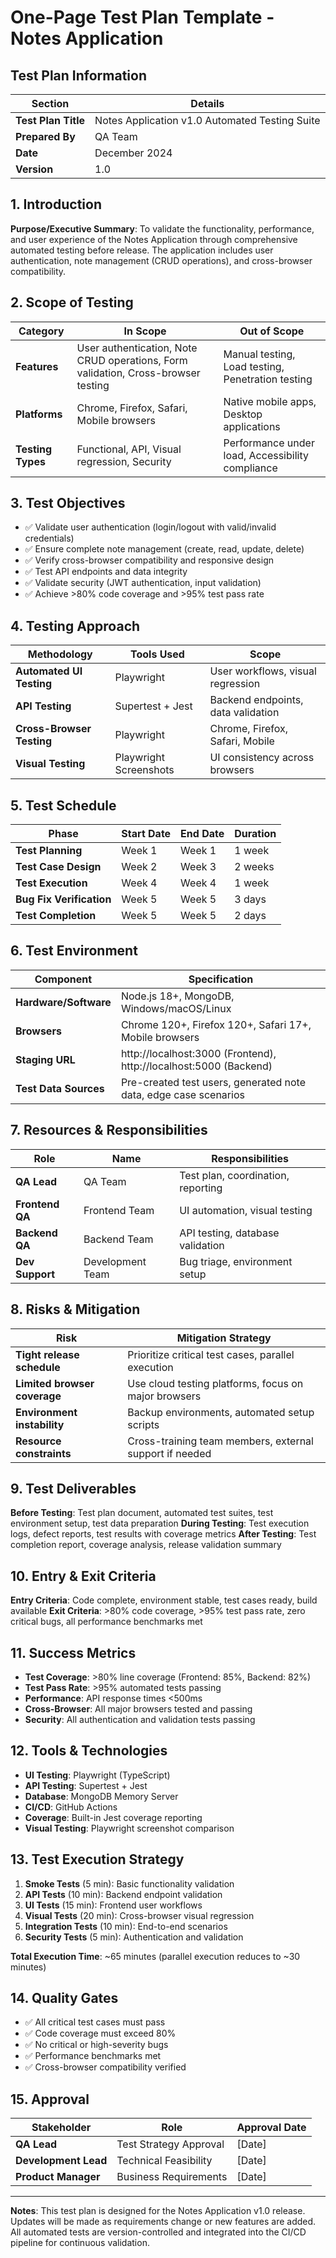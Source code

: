 # One-Page Test Plan Template - Notes Application

## Test Plan Information

| Section             | Details                                        |
| ------------------- | ---------------------------------------------- |
| **Test Plan Title** | Notes Application v1.0 Automated Testing Suite |
| **Prepared By**     | QA Team                                        |
| **Date**            | December 2024                                  |
| **Version**         | 1.0                                            |

## 1. Introduction

**Purpose/Executive Summary**: To validate the functionality, performance, and user experience of the Notes Application through comprehensive automated testing before release. The application includes user authentication, note management (CRUD operations), and cross-browser compatibility.

## 2. Scope of Testing

| Category          | In Scope                                                                          | Out of Scope                                      |
| ----------------- | --------------------------------------------------------------------------------- | ------------------------------------------------- |
| **Features**      | User authentication, Note CRUD operations, Form validation, Cross-browser testing | Manual testing, Load testing, Penetration testing |
| **Platforms**     | Chrome, Firefox, Safari, Mobile browsers                                          | Native mobile apps, Desktop applications          |
| **Testing Types** | Functional, API, Visual regression, Security                                      | Performance under load, Accessibility compliance  |

## 3. Test Objectives

- ✅ Validate user authentication (login/logout with valid/invalid credentials)
- ✅ Ensure complete note management (create, read, update, delete)
- ✅ Verify cross-browser compatibility and responsive design
- ✅ Test API endpoints and data integrity
- ✅ Validate security (JWT authentication, input validation)
- ✅ Achieve >80% code coverage and >95% test pass rate

## 4. Testing Approach

| Methodology               | Tools Used             | Scope                              |
| ------------------------- | ---------------------- | ---------------------------------- |
| **Automated UI Testing**  | Playwright             | User workflows, visual regression  |
| **API Testing**           | Supertest + Jest       | Backend endpoints, data validation |
| **Cross-Browser Testing** | Playwright             | Chrome, Firefox, Safari, Mobile    |
| **Visual Testing**        | Playwright Screenshots | UI consistency across browsers     |

## 5. Test Schedule

| Phase                    | Start Date | End Date | Duration |
| ------------------------ | ---------- | -------- | -------- |
| **Test Planning**        | Week 1     | Week 1   | 1 week   |
| **Test Case Design**     | Week 2     | Week 3   | 2 weeks  |
| **Test Execution**       | Week 4     | Week 4   | 1 week   |
| **Bug Fix Verification** | Week 5     | Week 5   | 3 days   |
| **Test Completion**      | Week 5     | Week 5   | 2 days   |

## 6. Test Environment

| Component             | Specification                                                     |
| --------------------- | ----------------------------------------------------------------- |
| **Hardware/Software** | Node.js 18+, MongoDB, Windows/macOS/Linux                         |
| **Browsers**          | Chrome 120+, Firefox 120+, Safari 17+, Mobile browsers            |
| **Staging URL**       | http://localhost:3000 (Frontend), http://localhost:5000 (Backend) |
| **Test Data Sources** | Pre-created test users, generated note data, edge case scenarios  |

## 7. Resources & Responsibilities

| Role            | Name             | Responsibilities                   |
| --------------- | ---------------- | ---------------------------------- |
| **QA Lead**     | QA Team          | Test plan, coordination, reporting |
| **Frontend QA** | Frontend Team    | UI automation, visual testing      |
| **Backend QA**  | Backend Team     | API testing, database validation   |
| **Dev Support** | Development Team | Bug triage, environment setup      |

## 8. Risks & Mitigation

| Risk                         | Mitigation Strategy                                     |
| ---------------------------- | ------------------------------------------------------- |
| **Tight release schedule**   | Prioritize critical test cases, parallel execution      |
| **Limited browser coverage** | Use cloud testing platforms, focus on major browsers    |
| **Environment instability**  | Backup environments, automated setup scripts            |
| **Resource constraints**     | Cross-training team members, external support if needed |

## 9. Test Deliverables

**Before Testing**: Test plan document, automated test suites, test environment setup, test data preparation
**During Testing**: Test execution logs, defect reports, test results with coverage metrics
**After Testing**: Test completion report, coverage analysis, release validation summary

## 10. Entry & Exit Criteria

**Entry Criteria**: Code complete, environment stable, test cases ready, build available
**Exit Criteria**: >80% code coverage, >95% test pass rate, zero critical bugs, all performance benchmarks met

## 11. Success Metrics

- **Test Coverage**: >80% line coverage (Frontend: 85%, Backend: 82%)
- **Test Pass Rate**: >95% automated tests passing
- **Performance**: API response times <500ms
- **Cross-Browser**: All major browsers tested and passing
- **Security**: All authentication and validation tests passing

## 12. Tools & Technologies

- **UI Testing**: Playwright (TypeScript)
- **API Testing**: Supertest + Jest
- **Database**: MongoDB Memory Server
- **CI/CD**: GitHub Actions
- **Coverage**: Built-in Jest coverage reporting
- **Visual Testing**: Playwright screenshot comparison

## 13. Test Execution Strategy

1. **Smoke Tests** (5 min): Basic functionality validation
2. **API Tests** (10 min): Backend endpoint validation
3. **UI Tests** (15 min): Frontend user workflows
4. **Visual Tests** (20 min): Cross-browser visual regression
5. **Integration Tests** (10 min): End-to-end scenarios
6. **Security Tests** (5 min): Authentication and validation

**Total Execution Time**: ~65 minutes (parallel execution reduces to ~30 minutes)

## 14. Quality Gates

- ✅ All critical test cases must pass
- ✅ Code coverage must exceed 80%
- ✅ No critical or high-severity bugs
- ✅ Performance benchmarks met
- ✅ Cross-browser compatibility verified

## 15. Approval

| Stakeholder          | Role                   | Approval Date |
| -------------------- | ---------------------- | ------------- |
| **QA Lead**          | Test Strategy Approval | [Date]        |
| **Development Lead** | Technical Feasibility  | [Date]        |
| **Product Manager**  | Business Requirements  | [Date]        |

---

**Notes**: This test plan is designed for the Notes Application v1.0 release. Updates will be made as requirements change or new features are added. All automated tests are version-controlled and integrated into the CI/CD pipeline for continuous validation.
